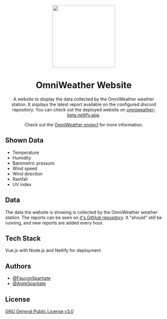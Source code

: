 <div align='center'>
  <a href='https://omniweather-beta.netlify.app'>
    <img src="https://user-images.githubusercontent.com/49079695/172239606-01d727ac-17bc-4d49-90ee-4558da8448fe.svg"  height="200"/>
  </a>

# OmniWeather Website

A website to display the data collected by the OmniWeather weather station. It sisplays the latest report available on the configured discord repository. You can check out the deployed website on [omniweather-beta.netlify.app](https://omniweather-beta.netlify.app).

Check out the [OmniWeather project](https://github.com/FauconSpartiate/OmniWeather) for more information.

</div>

## Shown Data

- Temperature
- Humidity
- Barometric pressure
- Wind speed
- Wind direction
- Rainfall
- UV index

## Data

The data the website is showing is collected by the OmniWeather weather station. The reports can be seen on [it's GitHub repository](https://github.com/FauconSpartiate/OmniWeather-Reports). It "should" still be running, and new reports are added every hour.

## Tech Stack

Vue.js with Node.js and Netlify for deployment

## Authors

- [@FauconSpartiate](https://github.com/FauconSpartiate)
- [@AigleSpartiate](https://github.com/AigleSpartiate)

## License

[GNU General Public License v3.0](https://choosealicense.com/licenses/gpl-3.0/)
